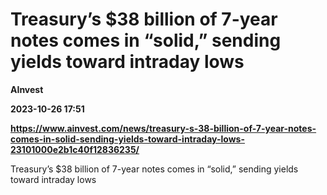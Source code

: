 # Treasury’s $38 billion of 7-year notes comes in “solid,” sending yields toward intraday lows
**AInvest**

**2023-10-26 17:51**

**https://www.ainvest.com/news/treasury-s-38-billion-of-7-year-notes-comes-in-solid-sending-yields-toward-intraday-lows-23101000e2b1c40f12836235/**

Treasury’s $38 billion of 7-year notes comes in “solid,” sending yields toward intraday lows
